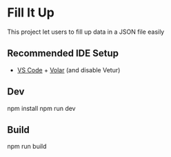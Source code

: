 # Fill It Up

This project let users to fill up data in a JSON file easily

## Recommended IDE Setup

- [VS Code](https://code.visualstudio.com/) + [Volar](https://marketplace.visualstudio.com/items?itemName=Vue.volar) (and disable Vetur)

## Dev

npm install
npm run dev

## Build

npm run build
